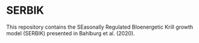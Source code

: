 # SERBIK
This repository contains the SEasonally Regulated BIoenergetic Krill growth model (SERBIK) presented in Bahlburg et al. (2020).
